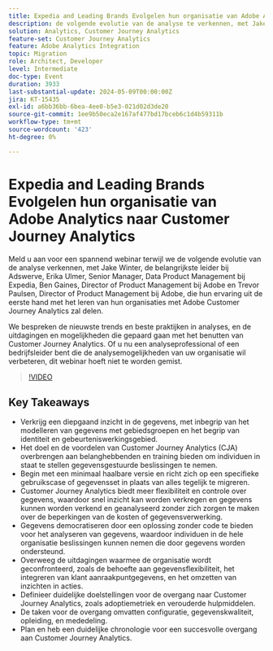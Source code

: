 ```yaml
---
title: Expedia and Leading Brands Evolgelen hun organisatie van Adobe Analytics naar Customer Journey Analytics
description: de volgende evolutie van de analyse te verkennen, met Jake Winter, hoofd in Adswerve, Erika Ulmer, Senior Manager, Data Product Management op Expedia, Ben Gaines, Director of Product Management op Adobe en Trevor Paulsen, Director of Product Management op Adobe, die hun ervaring uit de eerste hand zal delen om hun organisaties te leren nivelleren met Adobe Customer Journey Analytics. We bespreken de nieuwste trends en beste praktijken in analyses, en de uitdagingen en mogelijkheden die gepaard gaan met het benutten van Customer Journey Analytics. Of u nu een analyseprofessional of een bedrijfsleider bent die de analysemogelijkheden van uw organisatie wil verbeteren, dit webinar hoeft niet te worden gemist.
solution: Analytics, Customer Journey Analytics
feature-set: Customer Journey Analytics
feature: Adobe Analytics Integration
topic: Migration
role: Architect, Developer
level: Intermediate
doc-type: Event
duration: 3933
last-substantial-update: 2024-05-09T00:00:00Z
jira: KT-15435
exl-id: a6bb36bb-6bea-4ee0-b5e3-021d02d3de20
source-git-commit: 1ee9b50eca2e167af477bd17bceb6c1d4b59311b
workflow-type: tm+mt
source-wordcount: '423'
ht-degree: 0%

---
```


# Expedia and Leading Brands Evolgelen hun organisatie van Adobe Analytics naar Customer Journey Analytics

Meld u aan voor een spannend webinar terwijl we de volgende evolutie van de analyse verkennen, met Jake Winter, de belangrijkste leider bij Adswerve, Erika Ulmer, Senior Manager, Data Product Management bij Expedia, Ben Gaines, Director of Product Management bij Adobe en Trevor Paulsen, Director of Product Management bij Adobe, die hun ervaring uit de eerste hand met het leren van hun organisaties met Adobe Customer Journey Analytics zal delen.

We bespreken de nieuwste trends en beste praktijken in analyses, en de uitdagingen en mogelijkheden die gepaard gaan met het benutten van Customer Journey Analytics. Of u nu een analyseprofessional of een bedrijfsleider bent die de analysemogelijkheden van uw organisatie wil verbeteren, dit webinar hoeft niet te worden gemist.

>[!VIDEO](https://video.tv.adobe.com/v/3428762/?learn=on)


## Key Takeaways


* Verkrijg een diepgaand inzicht in de gegevens, met inbegrip van het modelleren van gegevens met gebiedsgroepen en het begrip van identiteit en gebeurteniswerkingsgebied.
* Het doel en de voordelen van Customer Journey Analytics (CJA) overbrengen aan belanghebbenden en training bieden om individuen in staat te stellen gegevensgestuurde beslissingen te nemen.
* Begin met een minimaal haalbare versie en richt zich op een specifieke gebruikscase of gegevensset in plaats van alles tegelijk te migreren.
* Customer Journey Analytics biedt meer flexibiliteit en controle over gegevens, waardoor snel inzicht kan worden verkregen en gegevens kunnen worden verkend en geanalyseerd zonder zich zorgen te maken over de beperkingen van de kosten of gegevensverwerking.
* Gegevens democratiseren door een oplossing zonder code te bieden voor het analyseren van gegevens, waardoor individuen in de hele organisatie beslissingen kunnen nemen die door gegevens worden ondersteund.
* Overweeg de uitdagingen waarmee de organisatie wordt geconfronteerd, zoals de behoefte aan gegevensflexibiliteit, het integreren van klant aanraakpuntgegevens, en het omzetten van inzichten in acties.
* Definieer duidelijke doelstellingen voor de overgang naar Customer Journey Analytics, zoals adoptiemetriek en verouderde hulpmiddelen.
* De taken voor de overgang omvatten configuratie, gegevenskwaliteit, opleiding, en mededeling.
* Plan en heb een duidelijke chronologie voor een succesvolle overgang aan Customer Journey Analytics.
